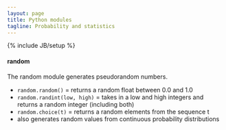 ```yaml
---
layout: page
title: Python modules
tagline: Probability and statistics
---
```

{% include JB/setup %}


#### random
The random module generates pseudorandom numbers. 

* `random.random()` = returns a random float between 0.0 and 1.0
* `random.randint(low, high)` = takes in a low and high integers and returns a random integer (including both)
* `random.choice(t)` = returns a random elements from the sequence t
* also generates random values from continuous probability distributions




 


